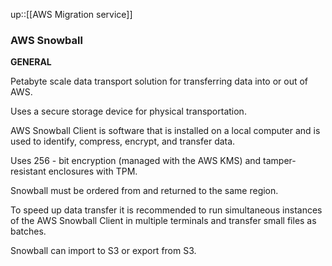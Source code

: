 up::[[AWS Migration service]]

### AWS Snowball

**GENERAL**

Petabyte scale data transport solution for transferring data into or out of AWS.

Uses a secure storage device for physical transportation.

AWS Snowball Client is software that is installed on a local computer and is used to identify,
compress, encrypt, and transfer data.

Uses 256 - bit encryption (managed with the AWS KMS) and tamper-resistant enclosures with TPM.

Snowball must be ordered from and returned to the same region.

To speed up data transfer it is recommended to run simultaneous instances of the AWS Snowball
Client in multiple terminals and transfer small files as batches.

Snowball can import to S3 or export from S3.